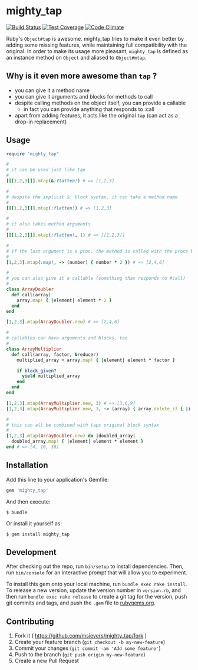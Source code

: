 # mighty_tap
[![Build Status](https://travis-ci.org/msievers/mighty_tap.svg)](https://travis-ci.org/msievers/mighty_tap)
[![Test Coverage](https://codeclimate.com/github/msievers/mighty_tap/badges/coverage.svg)](https://codeclimate.com/github/msievers/mighty_tap)
[![Code Climate](https://codeclimate.com/github/msievers/mighty_tap/badges/gpa.svg)](https://codeclimate.com/github/msievers/mighty_tap)

Ruby's `Object#tap` is awesome. mighty_tap tries to make it even better by adding some missing features, while maintaining full compatibility with the original. In order to make its usage more pleasant, `mighty_tap` is defined as an instance method on `Object` and aliased to `Object#mtap`.

## Why is it even more awesome than `tap` ?
* you can give it a method name
* you can give it arguments and blocks for methods to call
* despite calling methods on the object itself, you can provide a callable
  * in fact you can provide anything that responds to :call
* apart from adding features, it acts like the original `tap` (can act as a drop-in replacement)

## Usage

```ruby
require "mighty_tap"

#
# it can be used just like tap
#
[[[1,2,3]]].mtap(&:flatten!) # => [1,2,3]

#
# despite the implicit &: block syntax, it can take a method name
#
[[[1,2,3]]].mtap(:flatten!) # => [1,2,3]

#
# it also takes method arguments
#
[[[1,2,3]]].mtap(:flatten!, 1) # => [[1,2,3]]

#
# if the last argument is a proc, the method is called with the procs block variant
#
[1,2,3].mtap(:map!, -> (number) { number * 2 }) # => [2,4,6]

#
# you can also give it a callable (something that responds to #call)
#
class ArrayDoubler
  def call(array)
    array.map! { |element| element * 2 }
  end
end

[1,2,3].mtap(ArrayDoubler.new) # => [2,4,6]

#
# callables can have arguments and blocks, too
#
class ArrayMultiplier
  def call(array, factor, &reducer)
    multiplied_array = array.map! { |element| element * factor }

    if block_given?
      yield multiplied_array
    end
  end
end

[1,2,3].mtap(ArrayMultiplier.new, 3) # => [3,6,9]
[1,2,3].mtap(ArrayMultiplier.new, 3, -> (array) { array.delete_if { |i| i < 9 } }) # => [9]

#
# this can all be combined with taps original block syntax
#
[1,2,3].mtap(ArrayDoubler.new) do |doubled_array|
  doubled_array.map! { |element| element * element }
end # => [4, 16, 36]
```

## Installation

Add this line to your application's Gemfile:

```ruby
gem 'mighty_tap'
```

And then execute:

    $ bundle

Or install it yourself as:

    $ gem install mighty_tap

## Development

After checking out the repo, run `bin/setup` to install dependencies. Then, run `bin/console` for an interactive prompt that will allow you to experiment.

To install this gem onto your local machine, run `bundle exec rake install`. To release a new version, update the version number in `version.rb`, and then run `bundle exec rake release` to create a git tag for the version, push git commits and tags, and push the `.gem` file to [rubygems.org](https://rubygems.org).

## Contributing

1. Fork it ( https://github.com/msievers/mighty_tap/fork )
2. Create your feature branch (`git checkout -b my-new-feature`)
3. Commit your changes (`git commit -am 'Add some feature'`)
4. Push to the branch (`git push origin my-new-feature`)
5. Create a new Pull Request
